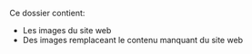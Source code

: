 Ce dossier contient:

- Les images du site web
- Des images remplaceant le contenu manquant du site web
